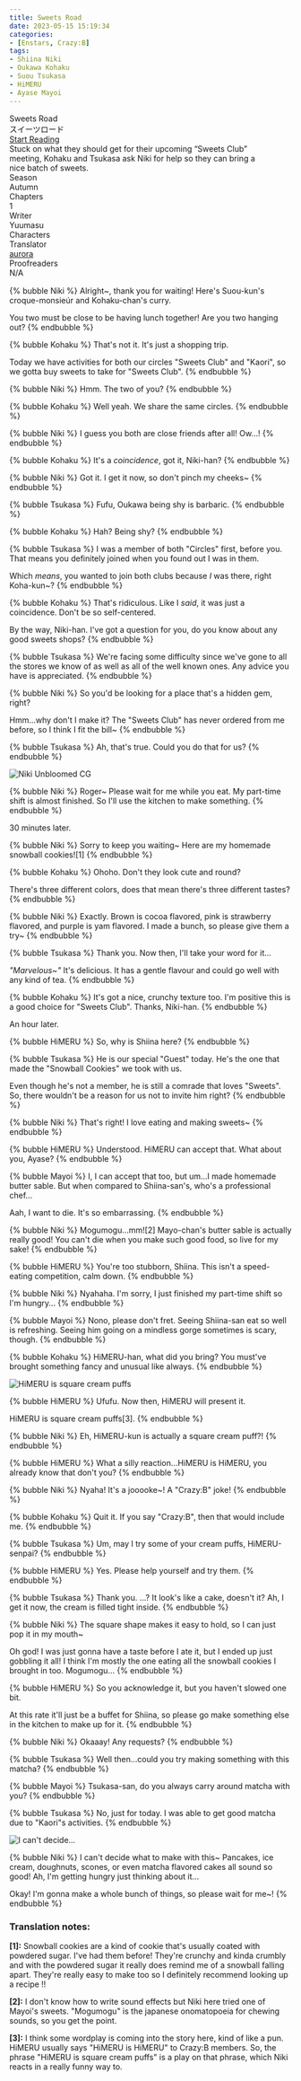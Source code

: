 ```yaml
---
title: Sweets Road
date: 2023-05-15 15:19:34
categories: 
- [Enstars, Crazy:B]
tags:
- Shiina Niki
- Oukawa Kohaku
- Suou Tsukasa
- HiMERU
- Ayase Mayoi
---
```


<div class="preview-wrapper reverse" style="--storyColor: #hex;--storyColor-rgb: r,g,b;--storyColor-h: hue;--storyColor-s: saturation%;--storyColor-l: lightness%;">
  <div class="grid-wrapper">
      <div class="preview-background" style="background-image: url('https://cdn.discordapp.com/attachments/1065401186343194667/1107853828352655512/28Cycle_of_Delicacy29_Niki_Shiina_Frameless_Bloomed.webp')"></div>
      <div class="preview-box" style="background: calc(var(--card-background) + 2%)">
          <div class="title-area">
              <div class="title-area__title">Sweets Road</div>
              <div class="title-area__subtitle">スイーツロード</div>
              <div class="title-area__start"><a href="/2023/05/15/sweetsroad/">Start Reading</a></div>
          </div>
          <div class="info-area">
              <div class="synopsis" style="width: 90%;">
                Stuck on what they should get for their upcoming “Sweets Club” meeting, Kohaku and Tsukasa ask Niki for help so they can bring a nice batch of sweets.
              </div>
              <div class="info">
                  <div class="info-item season">
                      <div class="label">
                          Season
                      </div>
                      <div class="value">
                        Autumn
                      </div>
                  </div>
                  <div class="info-item chapters">
                      <div class="label">
                          Chapters
                      </div>
                      <div class="value">
                          1
                      </div>
                  </div>
                  <div class="info-item writer">
                      <div class="label">
                          Writer
                      </div>
                      <div class="value">
                        Yuumasu
                      </div>
                  </div>
                  <div class="info-item characters">
                      <div class="label">
                          Characters
                      </div>
                      <div class="value">
                      <a href="/tags/Shiina-Niki/" character="Niki" title="Niki"></a>
                      <a href="/tags/Oukawa-Kohaku/" character="Kohaku" title="Kohaku"></a>
                      <a href="/tags/Suou-Tsukasa/" character="Tsukasa" title="Tsukasa"></a>
                      <a href="/tags/HiMERU" character="HiMERU" title="HiMERU"></a>
                      <a href="/tags/Ayase-Mayoi/" character="Mayoi" title="Mayoi"></a>
                        <!-- 
                          <a href="/tags/[CHARACTER_LAST_NAME]-[CHARACTER_FIRST_NAME]/" character="[CHARACTER_FIRST_AME]" title="[CHARACTER_FIRST_NAME]"></a>
                         -->
                         <!-- COPY AND PASTE THE ABOVE FOR EACH CHARACTER THAT APPEARS IN THE STORY -->
                      </div>
                  </div>
                  <div class="info-item tl">
                      <div class="label">
                          Translator
                      </div>
                      <div class="value">
                          <a href="https://twitter.com/azurecrystalz">aurora</a>
                      </div>
                  </div>
                  <div class="info-item pr">
                      <div class="label">
                          Proofreaders
                      </div>
                      <div class="value">
                      N/A
                          <!-- PROOFREADER LIST (IF ANY) -->
                      </div>
                  </div>
              </div>
          </div>
      </div>
  </div>
</div>

<!-- more -->

<div style="margin-top: 3%">
  <style>
    [character] {
      display: flex;
    }
    [character]::before {
      position: absolute;
      margin-left: 75px;
    }
    [character] p {
      max-width: calc(100% - 75px);
      margin-left: 75px;
    }
    [character] p:first-child {
      margin-top: 20px;
      border-top-left-radius: 0px;
    }
    [character] p:first-child::before {
      position: absolute;
      left: 0;
    }
    [character]::after {
      display: none;
      left: 65px;
      top: 37px;
    }
  </style>

{% bubble Niki %}
  Alright~, thank you for waiting! Here's Suou-kun's croque-monsieúr and Kohaku-chan's curry.

  You two must be close to be having lunch together! Are you two hanging out?
{% endbubble %}

{% bubble Kohaku %}
  That's not it. It's just a shopping trip.

  Today we have activities for both our circles "Sweets Club" and "Kaori", so we gotta buy sweets to take for "Sweets Club".
{% endbubble %}

{% bubble Niki %}
  Hmm. The two of you?
{% endbubble %}

{% bubble Kohaku %}
  Well yeah. We share the same circles.
{% endbubble %}

{% bubble Niki %}
  I guess you both are close friends after all! Ow...!
{% endbubble %}

{% bubble Kohaku %}
  It's a *coincidence*, got it, Niki-han?
{% endbubble %}

{% bubble Niki %}
  Got it. I get it now, so don't pinch my cheeks~
{% endbubble %}

{% bubble Tsukasa %}
  Fufu, Oukawa being shy is barbaric.
{% endbubble %}

{% bubble Kohaku %}
  Hah? Being shy?
{% endbubble %}

{% bubble Tsukasa %}
  I was a member of both "Circles" first, before you. That means you definitely joined when you found out I was in them.

  Which *means*, you wanted to join both clubs because *I* was there, right Koha-kun~?
{% endbubble %}

{% bubble Kohaku %}
  That's ridiculous. Like I *said*, it was just a coincidence. Don't be so self-centered.

  By the way, Niki-han. I've got a question for you, do you know about any good sweets shops?
{% endbubble %}

{% bubble Tsukasa %}
  We're facing some difficulty since we've gone to all the stores we know of as well as all of the well known ones. Any advice you have is appreciated.
{% endbubble %}

{% bubble Niki %}
  So you'd be looking for a place that's a hidden gem, right? 

  Hmm...why don't I make it? The "Sweets Club" has never ordered from me before, so I think I fit the bill~
{% endbubble %}

{% bubble Tsukasa %}
  Ah, that's true. Could you do that for us?
{% endbubble %}

![Niki Unbloomed CG](https://64.media.tumblr.com/8379668c0c7370690e3bf29d5f230020/5e121996eb7f828b-c2/s2048x3072/0a61cb6d1112e65bab1e854d274b90ea52877c58.png)

{% bubble Niki %}
  Roger~ Please wait for me while you eat. My part-time shift is almost finished. So I'll use the kitchen to make something.
{% endbubble %}

<div class="msr-narration">
    <p>30 minutes later.</p>
  </div>

{% bubble Niki %}
  Sorry to keep you waiting~ Here are my homemade snowball cookies![1]
{% endbubble %}

{% bubble Kohaku %}
  Ohoho. Don't they look cute and round?

  There's three different colors, does that mean there's three different tastes?
{% endbubble %}

{% bubble Niki %}
  Exactly. Brown is cocoa flavored, pink is strawberry flavored, and purple is yam flavored. I made a bunch, so please give them a try~
{% endbubble %}

{% bubble Tsukasa %}
  Thank you. Now then, I'll take your word for it...

  *"Marvelous~"* It's delicious. It has a gentle flavour and could go well with any kind of tea.
{% endbubble %}

{% bubble Kohaku %}
  It's got a nice, crunchy texture too. I'm positive this is a good choice for "Sweets Club". Thanks, Niki-han.
{% endbubble %}

<div class="msr-narration">
    <p>An hour later.</p>
  </div>

{% bubble HiMERU %}
  So, why is Shiina here?
{% endbubble %}

{% bubble Tsukasa %}
  He is our special "Guest" today. He's the one that made the "Snowball Cookies" we took with us.

  Even though he's not a member, he is still a comrade that loves "Sweets". So, there wouldn't be a reason for us not to invite him right?
{% endbubble %}

{% bubble Niki %}
  That's right! I love eating and making sweets~
{% endbubble %}

{% bubble HiMERU %}
  Understood. HiMERU can accept that. What about you, Ayase?
{% endbubble %}

{% bubble Mayoi %}
  I, I can accept that too, but um...I made homemade butter sable. But when compared to Shiina-san's, who's a professional chef...

  Aah, I want to die. It's so embarrassing.
{% endbubble %}

{% bubble Niki %}
  Mogumogu...mm![2] Mayo-chan's butter sable is actually really good! You can't die when you make such good food, so live for my sake!
{% endbubble %}

{% bubble HiMERU %}
  You're too stubborn, Shiina. This isn't a speed-eating competition, calm down.
{% endbubble %}

{% bubble Niki %}
  Nyahaha. I'm sorry, I just finished my part-time shift so I'm hungry...
{% endbubble %}

{% bubble Mayoi %}
  Nono, please don't fret. Seeing Shiina-san eat so well is refreshing. Seeing him going on a mindless gorge sometimes is scary, though.
{% endbubble %}

{% bubble Kohaku %}
  HiMERU-han, what did you bring? You must've brought something fancy and unusual like always.
{% endbubble %}

![HiMERU is square cream puffs](https://64.media.tumblr.com/49bf2527017a411bb0d241dea275fcd6/5e121996eb7f828b-0a/s2048x3072/bc3dbc06a2c36452b8e5a0548f21d7f55214ae6e.png)

{% bubble HiMERU %}
  Ufufu. Now then, HiMERU will present it.

  HiMERU is square cream puffs[3].
{% endbubble %}

{% bubble Niki %}
  Eh, HiMERU-kun is actually a square cream puff?!
{% endbubble %}

{% bubble HiMERU %}
  What a silly reaction...HiMERU is HiMERU, you already know that don't you?
{% endbubble %}

{% bubble Niki %}
  Nyaha! It's a jooooke~! A "Crazy:B" joke!
{% endbubble %}

{% bubble Kohaku %}
  Quit it. If you say "Crazy:B", then that would include me.
{% endbubble %}

{% bubble Tsukasa %}
  Um, may I try some of your cream puffs, HiMERU-senpai?
{% endbubble %}

{% bubble HiMERU %}
  Yes. Please help yourself and try them.
{% endbubble %}

{% bubble Tsukasa %}
  Thank you. 
  ...? It look's like a cake, doesn't it? Ah, I get it now, the cream is filled tight inside.
{% endbubble %}

{% bubble Niki %}
  The square shape makes it easy to hold, so I can just pop it in my mouth~ 

  Oh god! I was just gonna have a taste before I ate it, but I ended up just gobbling it all! I think I'm mostly the one eating all the snowball cookies I brought in too. Mogumogu...
{% endbubble %}

{% bubble HiMERU %}
  So you acknowledge it, but you haven't slowed one bit.

  At this rate it'll just be a buffet for Shiina, so please go make something else in the kitchen to make up for it.
{% endbubble %}

{% bubble Niki %}
  Okaaay! Any requests?
{% endbubble %}

{% bubble Tsukasa %}
  Well then...could you try making something with this matcha?
{% endbubble %}

{% bubble Mayoi %}
  Tsukasa-san, do you always carry around matcha with you?
{% endbubble %}

{% bubble Tsukasa %}
  No, just for today. I was able to get good matcha due to "Kaori"s activities.
{% endbubble %}

![I can't decide...](https://64.media.tumblr.com/32a6ceb2221b4f5e58adecfc72050eb9/5e121996eb7f828b-f0/s2048x3072/b28145a66a3743252601cc8bdc61c2a248505fec.png)

{% bubble Niki %}
  I can't decide what to make with this~ Pancakes, ice cream, doughnuts, scones, or even matcha flavored cakes all sound so good! Ah, I'm getting hungry just thinking about it...

  Okay! I'm gonna make a whole bunch of things, so please wait for me~!
{% endbubble %}

### Translation notes:

**[1]:** Snowball cookies are a kind of cookie that's usually coated with powdered sugar. I've had them before! They're crunchy and kinda crumbly and with the powdered sugar it really does remind me of a snowball falling apart. They're really easy to make too so I definitely recommend looking up a recipe !!

**[2]:** I don't know how to write sound effects but Niki here tried one of Mayoi's sweets. "Mogumogu" is the japanese onomatopoeia for chewing sounds, so you get the point.

**[3]:** I think some wordplay is coming into the story here, kind of like a pun. HiMERU usually says "HiMERU is HiMERU" to Crazy:B members. So, the phrase "HiMERU is square cream puffs" is a play on that phrase, which Niki reacts in a really funny way to.

  <!-- CONTENT GOES HERE -->

  <!-- 
  SPEECH BUBBLE FORMAT: 
  {% bubble [CHARACTER_FIRST_NAME] [ATTRIBUTE(optional)]}
    DIALOGUE TEXT HERE

    ADD A LINE SPACE FOR A NEW LINE

    <th>EMBED THOUGHT DIALOGUE WITH THESE TAGS</th>
  {% endbubble %}
  -->

  </div>